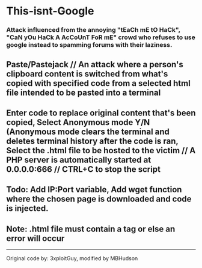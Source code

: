 # This-isnt-Google
### Attack influenced from the annoying "tEaCh mE tO HaCk", "CaN yOu HaCk A AcCoUnT FoR mE" crowd who refuses to use google instead to spamming forums with their laziness.
Paste/Pastejack // An attack where a person's clipboard content is switched from what's copied with specified code from a selected html file intended to be pasted into a terminal 
---
Enter code to replace original content that's been copied, Select Anonymous mode Y/N (Anonymous mode clears the terminal and deletes terminal history after the code is ran, Select the .html file to be hosted to the victim // A PHP server is automatically started at 0.0.0.0:666 // CTRL+C to stop the script
---
Todo: Add IP:Port variable, Add wget function where the chosen page is downloaded and code is injected.
---
Note: .html file must contain a <body></body> tag or else an error will occur
---
---
Original code by: 3xploitGuy, modified by MBHudson
